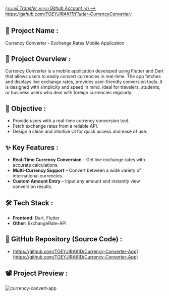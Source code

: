 ###### [(ระบบนี้ Transfer มาจาก Github Account เก่า --> https://github.com/TOEYJIRAKIT/Flutter-CurrencyConverter)](https://github.com/TOEYJIRAKIT/Flutter-CurrencyConverter)

## 🚀 **Project Name** :

Currency Converter - Exchange Rates Mobile Application

## 📌 **Project Overview** :

Currency Converter is a mobile application developed using Flutter and Dart that allows users to easily convert currencies in real-time. The app fetches and displays live exchange rates, provides user-friendly conversion tools. It is designed with simplicity and speed in mind, ideal for travelers, students, or business users who deal with foreign currencies regularly.

## 🎯 **Objective** :

- Provide users with a real-time currency conversion tool.
- Fetch exchange rates from a reliable API.
- Design a clean and intuitive UI for quick access and ease of use.

## ✨ **Key Features** :

- **Real-Time Currency Conversion** – Get live exchange rates with accurate calculations.
- **Multi-Currency Support** – Convert between a wide variety of international currencies.
- **Custom Amount Entry** – Input any amount and instantly view conversion results.

## 🛠 **Tech Stack** :

- **Frontend:** Dart, Flutter
- **Other:** ExchangeRate-API

## 📂 **GitHub Repository (Source Code)** :

- [https://github.com/TOEYJIRAKID/Currency-Converter-App](https://github.com/TOEYJIRAKID/Currency-Converter-App)

## 📽️ **Project Preview** :

![currency-convert-app](https://github.com/user-attachments/assets/74a06200-c1a0-4350-9d42-9793d499d635)
